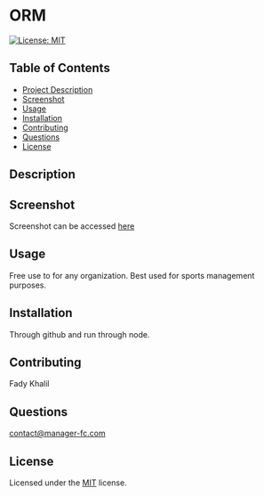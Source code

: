 # ORM

[![License: MIT](https://img.shields.io/badge/License-MIT-yellow.svg)](https://opensource.org/licenses/MIT)
    
## Table of Contents
- [Project Description](#Description)
- [Screenshot](#Screenshot)
- [Usage](#Usage)
- [Installation](#Installation)
- [Contributing](#Contributing)
- [Questions](#Questions)
- [License](#License)

## Description
  

## Screenshot
Screenshot can be accessed [here]()

## Usage
Free use to for any organization. Best used for sports management purposes. 

## Installation
Through github and run through node.

## Contributing
Fady Khalil <br>

## Questions
contact@manager-fc.com

## License
Licensed under the [MIT](https://choosealicense.com/licenses/mit/) license.